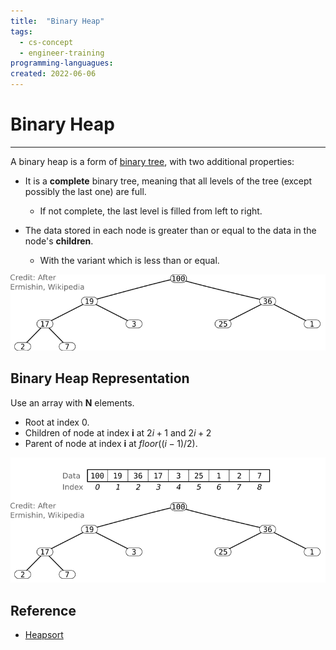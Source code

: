 ```yaml
---
title:  "Binary Heap"
tags:
  - cs-concept
  - engineer-training
programming-languagues:
created: 2022-06-06
---
```

# Binary Heap
---
A binary heap is a form of [binary tree](notes/binary-trees.md), with two additional properties:

- It is a **complete** binary tree, meaning that all levels of the tree (except possibly the last one) are full.
    - If not complete, the last level is filled from left to right.

- The data stored in each node is greater than or equal to the data in the node's **children**.
    - With the variant which is less than or equal.

![](notes/images/binary-heap.png)

## Binary Heap Representation
Use an array with **N** elements.

- Root at index 0.
- Children of node at index **i** at $2i+1$ and $2i + 2$
- Parent of node at index **i** at $floor((i-1)/2)$.

![](notes/images/binary-heap-representation.png)

## Reference
- [Heapsort](notes/heapsort.md)
